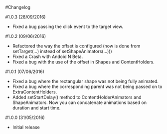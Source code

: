 #Changelog

#1.0.3 (28/09/2016)
- Fixed a bug passing the click event to the target view.

#1.0.2 (09/06/2016)
- Refactored the way the offset is configured (now is done from setTarget(...) instead of setShapeAnimators(...)))
- Fixed a Crash with Andoid N Beta.
- Fixed a bug with the use of the offset in Shapes and ContentHolders.

#1.0.1 (07/06/2016)
- Fixed a bug where the rectangular shape was not being fully animated.
- Fixed a bug where the corresponding parent was not being passed on to ExtraContentHolders.
- Added setStartDelay() method to ContentHolderAnimators and ShapeAnimators. Now you can concatenate animations based on duration and start time. 

#1.0.0 (31/05/2016)
- Initial release